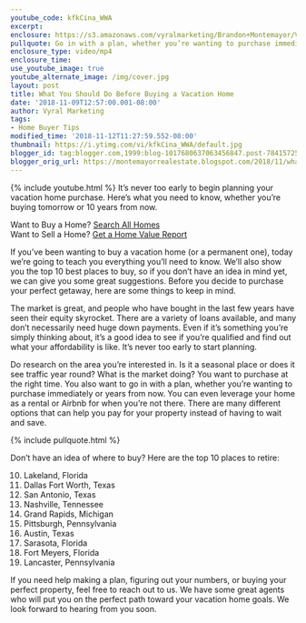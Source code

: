 ```yaml
---
youtube_code: kfkCina_WWA
excerpt:
enclosure: https://s3.amazonaws.com/vyralmarketing/Brandon+Montemayor/Videos/Santa+Clarita+Valley+Real+Estate+-+What+You+Should+Do+Before+Buying+a+Vacation+Home.mp4
pullquote: Go in with a plan, whether you’re wanting to purchase immediately or years from now.
enclosure_type: video/mp4
enclosure_time:
use_youtube_image: true
youtube_alternate_image: /img/cover.jpg
layout: post
title: What You Should Do Before Buying a Vacation Home
date: '2018-11-09T12:57:00.001-08:00'
author: Vyral Marketing
tags:
- Home Buyer Tips
modified_time: '2018-11-12T11:27:59.552-08:00'
thumbnail: https://i.ytimg.com/vi/kfkCina_WWA/default.jpg
blogger_id: tag:blogger.com,1999:blog-1017680637063456847.post-7841572546340254267
blogger_orig_url: https://montemayorrealestate.blogspot.com/2018/11/what-you-should-do-before-buying.html
---
```

{% include youtube.html %}
It’s never too early to begin planning your vacation home purchase.
Here’s what you need to know, whether you’re buying tomorrow or 10 years from now.

<div class="post-cta">
Want to Buy a Home? <a href="http://myscvhomefinder.com/search#?q_limit=36&q_prioritize=agents.0.id=F207098400%7Coffice.id=FF7000252&mlsId=347&status=1%7C3&q_sort=createdAt-&q_offset=0" target="_blank">Search All Homes</a><br>
Want to Sell a Home? <a href="http://myscvhomefinder.com/home_value" target="_blank">Get a Home Value Report</a>
</div>

If you’ve been wanting to buy a vacation home (or a permanent one), today we’re going to teach you everything you’ll need to know. We’ll also show you the top 10 best places to buy, so if you don’t have an idea in mind yet, we can give you some great suggestions. Before you decide to purchase your perfect getaway, here are some things to keep in mind.

The market is great, and people who have bought in the last few years have seen their equity skyrocket. There are a variety of loans available, and many don’t necessarily need huge down payments. Even if it’s something you’re simply thinking about, it’s a good idea to see if you’re qualified and find out what your affordability is like. It’s never too early to start planning.

Do research on the area you’re interested in. Is it a seasonal place or does it see traffic year round? What is the market doing? You want to purchase at the right time. You also want to go in with a plan, whether you’re wanting to purchase immediately or years from now. You can even leverage your home as a rental or Airbnb for when you’re not there. There are many different options that can help you pay for your property instead of having to wait and save.

{% include pullquote.html %}

Don’t have an idea of where to buy? Here are the top 10 places to retire:

10. Lakeland, Florida
9. Dallas Fort Worth, Texas
8. San Antonio, Texas
7. Nashville, Tennessee
6. Grand Rapids, Michigan
5. Pittsburgh, Pennsylvania
4. Austin, Texas
3. Sarasota, Florida
2. Fort Meyers, Florida
1. Lancaster, Pennsylvania

If you need help making a plan, figuring out your numbers, or buying your perfect property, feel free to reach out to us. We have some great agents who will put you on the perfect path toward your vacation home goals. We look forward to hearing from you soon.
